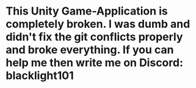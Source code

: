 # This Unity Game-Application is completely broken. I was dumb and didn't fix the git conflicts properly and broke everything. If you can help me then write me on Discord: blacklight101
